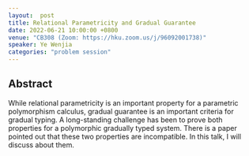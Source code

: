 ```yaml
---
layout:  post
title: Relational Parametricity and Gradual Guarantee
date: 2022-06-21 10:00:00 +0800
venue: "CB308 (Zoom: https://hku.zoom.us/j/96092001738)"
speaker: Ye Wenjia
categories: "problem session"
---
```

## Abstract
While relational parametricity is an important property for a parametric polymorphism calculus, gradual guarantee is an important criteria for gradual typing. A long-standing challenge has been to prove both properties for a polymorphic gradually typed system. There is a paper pointed out that these two properties are incompatible. In this talk, I will discuss about them.
